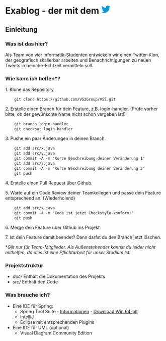# Exablog - der mit dem ![Vogel](doc/twitter.png)

## Einleitung
### Was ist das hier?
Als Team von vier Informatik-Studenten entwickeln wir einen Twitter-Klon, der geografisch skalierbar arbeiten und Benachrichtigungen zu neuen Tweets in beinahe-Echtzeit vermitteln soll.

### Wie kann ich helfen\*?

1\. Klone das Repository
```
    git clone https://github.com/VS2Group/VS2.git
```
2\. Erstelle einen Branch für dein Feature, z.B. login-handler. (Prüfe vorher bitte, ob der gewünschte Name nicht schon vergeben ist!)
```
    git branch login-handler
    git checkout login-handler
```
3\. Pushe ein paar Änderungen in deinen Branch.
```
    git add src/x.java
    git add src/y.java
    git commit -A -m "Kurze Beschreibung deiner Veränderung 1"
    git add src/z.java
    git commit -A -m "Kurze Beschreibung deiner Veränderung 2"
    git push
```
4\. Erstelle einen Pull Request über Github.

5\. Warte auf ein Code Review deiner Teamkollegen und passe dein Feature entsprechend an. (Wiederholend)
```
    git add src/x.java
    git commit -A -m "Code ist jetzt Checkstyle-konform!"
    git push
```
6\. Merge dein Feature über Github ins Projekt.

7\. Ist dein Feature damit beendet? Dann darfst du den Branch jetzt löschen.

\**Gilt nur für Team-Mitglieder. Als Außenstehender kannst du leider nicht mithelfen, da dies ist eine Pflichtarbeit für unser Studium ist.*

### Projektstruktur
- *doc/*   Enthält die Dokumentation des Projekts
- *src/*   Enthält den Code

### Was brauche ich?
- Eine IDE für Spring:
    - Spring Tool Suite - [Informationen](https://spring.io/tools) - [Download Win 64-bit](http://download.springsource.com/release/STS/3.8.2.RELEASE/dist/e4.6/spring-tool-suite-3.8.2.RELEASE-e4.6.1-win32-x86_64.zip)
    - IntelliJ
    - Eclipse mit entsprechenden Plugins
- Eine IDE für UML (optional)
    - Visual Diagram Community Edition
